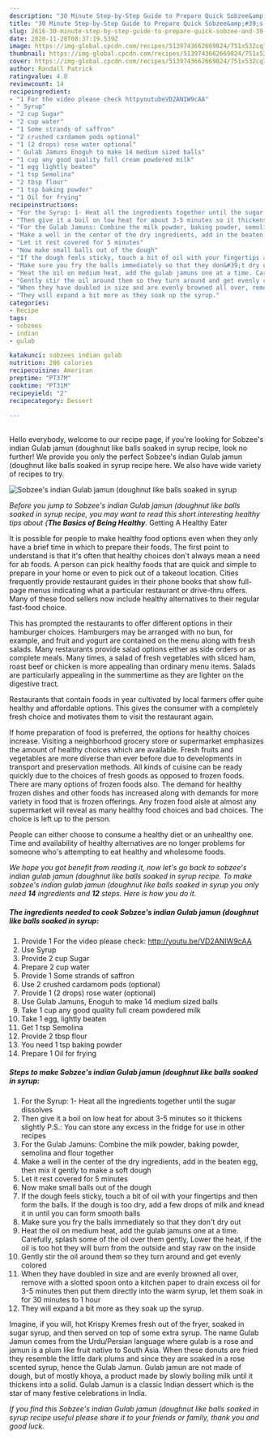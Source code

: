```yaml
---
description: "30 Minute Step-by-Step Guide to Prepare Quick Sobzee&amp;#39;s indian Gulab jamun (doughnut like balls soaked in syrup"
title: "30 Minute Step-by-Step Guide to Prepare Quick Sobzee&amp;#39;s indian Gulab jamun (doughnut like balls soaked in syrup"
slug: 2616-30-minute-step-by-step-guide-to-prepare-quick-sobzee-and-39-s-indian-gulab-jamun-doughnut-like-balls-soaked-in-syrup
date: 2020-11-28T08:37:19.539Z
image: https://img-global.cpcdn.com/recipes/5139743662669824/751x532cq70/sobzees-indian-gulab-jamun-doughnut-like-balls-soaked-in-syrup-recipe-main-photo.jpg
thumbnail: https://img-global.cpcdn.com/recipes/5139743662669824/751x532cq70/sobzees-indian-gulab-jamun-doughnut-like-balls-soaked-in-syrup-recipe-main-photo.jpg
cover: https://img-global.cpcdn.com/recipes/5139743662669824/751x532cq70/sobzees-indian-gulab-jamun-doughnut-like-balls-soaked-in-syrup-recipe-main-photo.jpg
author: Randall Patrick
ratingvalue: 4.8
reviewcount: 14
recipeingredient:
- "1 For the video please check httpyoutubeVD2ANIW9cAA"
- " Syrup"
- "2 cup Sugar"
- "2 cup water"
- "1 Some strands of saffron"
- "2 crushed cardamom pods optional"
- "1 (2 drops) rose water optional"
- " Gulab Jamuns Enoguh to make 14 medium sized balls"
- "1 cup any good quality full cream powdered milk"
- "1 egg lightly beaten"
- "1 tsp Semolina"
- "2 tbsp flour"
- "1 tsp baking powder"
- "1 Oil for frying"
recipeinstructions:
- "For the Syrup: 1- Heat all the ingredients together until the sugar dissolves"
- "Then give it a boil on low heat for about 3-5 minutes so it thickens slightly P.S.: You can store any excess in the fridge for use in other recipes"
- "For the Gulab Jamuns: Combine the milk powder, baking powder, semolina and flour together"
- "Make a well in the center of the dry ingredients, add in the beaten egg, then mix it gently to make a soft dough"
- "Let it rest covered for 5 minutes"
- "Now make small balls out of the dough"
- "If the dough feels sticky, touch a bit of oil with your fingertips and then form the balls. If the dough is too dry, add a few drops of milk and knead it in until you can form smooth balls"
- "Make sure you fry the balls immediately so that they don&#39;t dry out"
- "Heat the oil on medium heat, add the gulab jamuns one at a time. Carefully, splash some of the oil over them gently, Lower the heat, if the oil is too hot they will burn from the outside and stay raw on the inside"
- "Gently stir the oil around them so they turn around and get evenly colored"
- "When they have doubled in size and are evenly browned all over, remove with a slotted spoon onto a kitchen paper to drain excess oil for 3-5 minutes then put them directly into the warm syrup, let them soak in for 30 minutes to 1 hour"
- "They will expand a bit more as they soak up the syrup."
categories:
- Recipe
tags:
- sobzees
- indian
- gulab

katakunci: sobzees indian gulab 
nutrition: 286 calories
recipecuisine: American
preptime: "PT37M"
cooktime: "PT31M"
recipeyield: "2"
recipecategory: Dessert

---
```

<br>
Hello everybody, welcome to our recipe page, if you're looking for Sobzee&#39;s indian Gulab jamun (doughnut like balls soaked in syrup recipe, look no further! We provide you only the perfect Sobzee&#39;s indian Gulab jamun (doughnut like balls soaked in syrup recipe here. We also have wide variety of recipes to try.
<br>


![Sobzee&#39;s indian Gulab jamun (doughnut like balls soaked in syrup](https://img-global.cpcdn.com/recipes/5139743662669824/751x532cq70/sobzees-indian-gulab-jamun-doughnut-like-balls-soaked-in-syrup-recipe-main-photo.jpg)

<i>Before you jump to Sobzee&#39;s indian Gulab jamun (doughnut like balls soaked in syrup recipe, you may want to read this short interesting healthy tips about {<strong>The Basics of Being Healthy</strong>.</i>
Getting A Healthy Eater

It is possible for people to make healthy food options even when they only have a brief time in which to prepare their foods. The first point to understand is that it's often that healthy choices don't always mean a need for ab foods. A person can pick healthy foods that are quick and simple to prepare in your home or even to pick out of a takeout location. Cities frequently provide restaurant guides in their phone books that show full-page menus indicating what a particular restaurant or drive-thru offers. Many of these food sellers now include healthy alternatives to their regular fast-food choice.

 This has prompted the restaurants to offer different options in their hamburger choices. Hamburgers may be arranged with no bun, for example, and fruit and yogurt are contained on the menu along with fresh salads. Many restaurants provide salad options either as side orders or as complete meals. Many times, a salad of fresh vegetables with sliced ham, roast beef or chicken is more appealing than ordinary menu items.  Salads are particularly appealing in the summertime as they are lighter on the digestive tract.

Restaurants that contain foods in year cultivated by local farmers offer quite healthy and affordable options.  This gives the consumer with a completely fresh choice and motivates them to visit the restaurant again.

If home preparation of food is preferred, the options for healthy choices increase. Visiting a neighborhood grocery store or supermarket emphasizes the amount of healthy choices which are available. Fresh fruits and vegetables are more diverse than ever before due to developments in transport and preservation methods.  All kinds of cuisine can be ready quickly due to the choices of fresh goods as opposed to frozen foods. There are many options of frozen foods also. The demand for healthy frozen dishes and other foods has increased along with demands for more variety in food that is frozen offerings. Any frozen food aisle at almost any supermarket will reveal as many healthy food choices and bad choices. The choice is left up to the person.

People can either choose to consume a healthy diet or an unhealthy one. Time and availability of healthy alternatives are no longer problems for someone who's attempting to eat healthy and wholesome foods.


<i>We hope you got benefit from reading it, now let's go back to sobzee&#39;s indian gulab jamun (doughnut like balls soaked in syrup recipe. To make sobzee&#39;s indian gulab jamun (doughnut like balls soaked in syrup you only need <strong>14</strong> ingredients and <strong>12</strong> steps. Here is how you do it.
</i>

##### The ingredients needed to cook Sobzee&#39;s indian Gulab jamun (doughnut like balls soaked in syrup:

1. Provide 1 For the video please check: http://youtu.be/VD2ANIW9cAA
1. Use  Syrup
1. Provide 2 cup Sugar
1. Prepare 2 cup water
1. Provide 1 Some strands of saffron
1. Use 2 crushed cardamom pods (optional)
1. Provide 1 (2 drops) rose water (optional)
1. Use  Gulab Jamuns, Enoguh to make 14 medium sized balls
1. Take 1 cup any good quality full cream powdered milk
1. Take 1 egg, lightly beaten
1. Get 1 tsp Semolina
1. Provide 2 tbsp flour
1. You need 1 tsp baking powder
1. Prepare 1 Oil for frying


##### Steps to make Sobzee&#39;s indian Gulab jamun (doughnut like balls soaked in syrup:

1. For the Syrup: 1- Heat all the ingredients together until the sugar dissolves
1. Then give it a boil on low heat for about 3-5 minutes so it thickens slightly P.S.: You can store any excess in the fridge for use in other recipes
1. For the Gulab Jamuns: Combine the milk powder, baking powder, semolina and flour together
1. Make a well in the center of the dry ingredients, add in the beaten egg, then mix it gently to make a soft dough
1. Let it rest covered for 5 minutes
1. Now make small balls out of the dough
1. If the dough feels sticky, touch a bit of oil with your fingertips and then form the balls. If the dough is too dry, add a few drops of milk and knead it in until you can form smooth balls
1. Make sure you fry the balls immediately so that they don&#39;t dry out
1. Heat the oil on medium heat, add the gulab jamuns one at a time. Carefully, splash some of the oil over them gently, Lower the heat, if the oil is too hot they will burn from the outside and stay raw on the inside
1. Gently stir the oil around them so they turn around and get evenly colored
1. When they have doubled in size and are evenly browned all over, remove with a slotted spoon onto a kitchen paper to drain excess oil for 3-5 minutes then put them directly into the warm syrup, let them soak in for 30 minutes to 1 hour
1. They will expand a bit more as they soak up the syrup.


Imagine, if you will, hot Krispy Kremes fresh out of the fryer, soaked in sugar syrup, and then served on top of some extra syrup. The name Gulab Jamun comes from the Urdu/Persian language where gulab is a rose and jamun is a plum like fruit native to South Asia. When these donuts are fried they resemble the little dark plums and since they are soaked in a rose scented syrup, hence the Gulab Jamun. Gulab jamun are not made of dough, but of mostly khoya, a product made by slowly boiling milk until it thickens into a solid. Gulab Jamun is a classic Indian dessert which is the star of many festive celebrations in India. 

<i>If you find this Sobzee&#39;s indian Gulab jamun (doughnut like balls soaked in syrup recipe useful please share it to your friends or family, thank you and good luck.</i>
